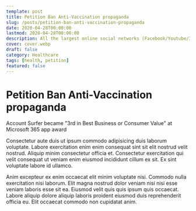 ```yaml
---
template: post
title: Petition Ban Anti-Vaccination propaganda
slug: /posts/petition-ban-anti-vaccination-propaganda
date: 2020-04-28T00:00:00
lastmod: 2020-04-28T00:00:00 
description: All the largest online social networks (Facebook/Youtube/Instagram/Twitter) should ban Anti-Vaccination posts and users.
cover: cover.webp
draft: false
category: Healthcare
tags: [health, petition]
featured: false
---
```


# Petition Ban Anti-Vaccination propaganda

Account Surfer became "3rd in Best Business or Consumer Value" at Microsoft 365 app award

Consectetur aute duis ut ipsum commodo adipisicing duis laborum voluptate. Labore exercitation enim enim consequat sint sit elit nostrud velit nostrud. Aliquip minim consectetur officia et. Consectetur exercitation qui velit consequat ut veniam enim eiusmod incididunt cillum ex sit. Ex sint voluptate labore id ullamco.

Anim excepteur ex enim occaecat elit minim voluptate nisi. Commodo nulla exercitation nisi laborum. Elit magna nostrud dolor veniam nisi nisi esse veniam laboris esse sit ea. Eiusmod velit quis quis ipsum quis occaecat. Labore aliquip dolore aliquip laboris proident eiusmod duis reprehenderit officia eu. Elit occaecat commodo non cupidatat anim.
